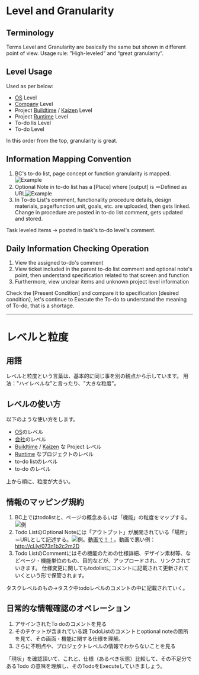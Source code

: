 Level and Granularity
=====
Terminology
-----
Terms Level and Granularity are basically the same but shown in different point of view. Usage rule: ”High-leveled” and “great granularity”.

Level Usage
-----
Used as per below:


- [OS](/OS) Level
- [Company](/Companies) Level
- Project [Buildtime](/Workflow/Vertical/Buildtime.md) / [Kaizen](/Workflow/Vertical/Kaizen.md) Level
- Project [Runtime](/Workflow/Vertical/Runtime.md) Level
- To-do lis Level
- To-do Level

In this order from the top, granularity is great.

Information Mapping Convention
-----------------------------------------------------------------

1. BC's to-do list, page concept or function granularity is mapped. ![Example](how_to_find_input_and_specs_00.png)
2. Optional Note in to-do list has a [Place] where [output] is ＝Defined as URL![Example](how_to_find_input_and_specs_01.png)
3. In To-do List's comment, functionality procedure details, design materials, page/function unit, goals, etc. are uploaded, then gets linked. Change in procedure are posted in to-do list comment, gets updated and stored.


Task leveled items → posted in task's to-do level's comment.


Daily Information Checking Operation
-----------------------------------------------------------------
1. View the assigned to-do's comment
2. View ticket included in the parent to-do list comment and optional note's point, then understand specification related to that screen and function
3. Furthermore, view unclear items and unknown project level information

Check the [Present Condition] and compare it to specification [desired condition],  let's continue to Execute the To-do to understand the meaning of To-do, that is a shortage.

----------

レベルと粒度
=====
用語
-----
レベルと粒度という言葉は、基本的に同じ事を別の観点から示しています。
用法："ハイレベルな"と言ったり、"大きな粒度"。

レベルの使い方
-----
以下のような使い方をします。


- [OS](/OS)のレベル
- [会社](/Companies)のレベル
- [Buildtime](/Workflow/Vertical/Buildtime.md) / [Kaizen](/Workflow/Vertical/Kaizen.md) な Project レベル
- [Runtime](/Workflow/Vertical/Runtime.md) なプロジェクトのレベル
- to-do listのレベル
- to-do のレベル

上から順に、粒度が大きい。


情報のマッピング規約
-----------------------------------------------------------------

1. BC上ではtodolistと、ページの概念あるいは「機能」の粒度をマップする。![例](how_to_find_input_and_specs_00.png) 
2. Todo ListのOptional Noteには「アウトプット」が展開されている「場所」＝URLとして記述する。![例](how_to_find_input_and_specs_01.png)。[動画で！！](http://cl.ly/1x3R160p0R0H)。動画で悪い例：http://cl.ly/073n1b2c2m2D
3. Todo ListのCommentにはその機能のための仕様詳細、デザイン素材等、などページ・機能単位のもの、目的などが、アップロードされ、リンクされていきます。
仕様変更に関してもtodolistにコメントに記載されて更新されていくという形で保管されます。

タスクレベルのもの→タスク中todoレベルのコメントの中に記載されていく。


日常的な情報確認のオペレーション
-----------------------------------------------------------------
1. アサインされたTo doのコメントを見る
2. そのチケットが含まれている親 TodoListのコメントとoptional noteの箇所を見て、その画面・機能に関する仕様を理解。
3. さらに不明点や、プロジェクトレベルの情報でわからないことを見る

「現状」を確認頂いて、これと、仕様（あるべき状態）比較して、その不足分であるTodo の意味を理解し、そのTodoをExecuteしていきましょう。
